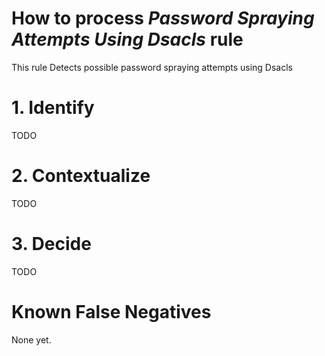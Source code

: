 # How to process *Password Spraying Attempts Using Dsacls* rule
This rule Detects possible password spraying attempts using Dsacls

# 1. Identify
TODO

# 2. Contextualize
TODO

# 3. Decide
TODO

# Known False Negatives
None yet.
